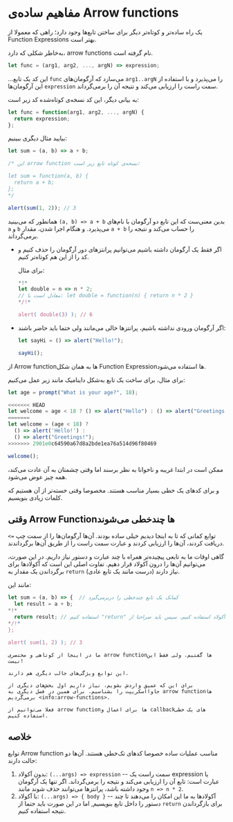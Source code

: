 # مفاهیم ساده‌ی Arrow functions

یک راه ساده‌تر و کوتاه‌تر دیگر برای ساختن تابع‌ها وجود دارد‌؛ راهی که معمولا از Function Expressions بهتر است.

به‌خاطر شکلی که دارد، arrow functions نام گرفته است.

```js
let func = (arg1, arg2, ..., argN) => expression;
```

...این کد یک تابع `func` می‌سازد که آرگومان‌های `arg1..argN` را می‌پذیرد و با استفاده از این آرگومان‌ها `expression` سمت راست را ارزیابی می‌کند و نتیجه آن را برمی‌گرداند.

به بیانی دیگر، این کد نسخه‌ی کوتاه‌شده کد زیر است:

```js
let func = function(arg1, arg2, ..., argN) {
  return expression;
};
```

بیایید مثال دیگری ببینیم:

```js run
let sum = (a, b) => a + b;

/* این arrow function نسخه‌ی کوتاه تابع زیر است:

let sum = function(a, b) {
  return a + b;
};
*/

alert(sum(1, 2)); // 3
```

همانطور که می‌بینید `(a, b) => a + b` بدین معنی‌ست که این تابع دو آرگومان با نام‌های `a` و `b` می‌پذیرد. و هنگام اجرا شدن، مقدار `a + b` را حساب می‌کند و نتیجه را برمی‌گرداند.

- اگر فقط یک آرگومان داشته باشیم می‌توانیم پرانتزهای دور آرگومان را حذف کنیم و کد را از این هم کوتاه‌تر کنیم.

  برای مثال:

  ```js run
  *!*
  let double = n => n * 2;
  // معادل است با: let double = function(n) { return n * 2 }
  */!*

  alert( double(3) ); // 6
  ```

- اگر آرگومان ورودی نداشته باشیم، پرانتزها خالی می‌مانند ولی حتما باید حاضر باشند:

  ```js run
  let sayHi = () => alert("Hello!");

  sayHi();
  ```

از Arrow functionها به همان شکل Function Expressionها استفاده می‌شود.

برای مثال، برای ساخت یک تابع به‌شکل داینامیک مانند زیر عمل می‌کنیم:

```js run
let age = prompt("What is your age?", 18);

<<<<<<< HEAD
let welcome = age < 18 ? () => alert("Hello") : () => alert("Greetings!");
=======
let welcome = (age < 18) ?
  () => alert('Hello!') :
  () => alert("Greetings!");
>>>>>>> 2901e0c64590a67d8a2bde1ea76a514d96f80469

welcome();
```

ممکن است در ابتدا غریبه و ناخوانا به نظر برسند اما وقتی چشمتان به آن عادت می‌کند، همه چیز عوض می‌شود.

و برای کدهای یک خطی بسیار مناسب هستند. مخصوصا وقتی خسته‌تر از آن هستیم که کلمات زیادی بنویسیم.

## وقتی Arrow Functionها چندخطی می‌شوند

توابع کمانی که تا به اینجا دیدیم خیلی ساده بودند. آن‌ها آرگومان‌ها را از سمت چپ `=>` دریافت کردند، آن‌ها را ارزیابی کردند و عبارت سمت راست را از طریق آن‌ها برگرداندند.

گاهی اوقات ما به تابعی پیچیده‌تر همراه با چند عبارت و دستور نیاز داریم. در این صورت، می‌توانیم آن‌ها را درون آکولاد قرار دهیم. تفاوت اصلی این است که آکولادها برای برگرداندن یک مقدار به `return` نیاز دارند (درست مانند یک تابع عادی).

مانند این:

```js run
let sum = (a, b) => {  // کمانک یک تابع چندخظی را دربرمی‌گیرد
  let result = a + b;
*!*
  return result; // استفاده کنیم "return" اگر از آکولاد استفاده کنیم، سپس باید صراحتا از
*/!*
};

alert( sum(1, 2) ); // 3
```

```smart header="باز هم هست"
ما در اینجا از کوتاهی و مختصری arrow functionها گفتیم. ولی فقط این نیست!

این توابع ویژگی‌های جالب دیگری هم دارند.

برای این که عمیق واردش بشویم، نیاز داریم اول بخش‌های دیگری از جاوااسکریپت را بشناسیم. برای همین در فصل دیگری به arrow functionها برمی‌گردیم <info:arrow-functions>.

فعلا می‌توانیم از arrow functionها برای اعمال و callbackهای یک خطی استفاده کنیم.
```

## خلاصه

توابع Arrow function مناسب عملیات ساده خصوصا کدهای تک‌خطی هستند. آن‌ها دو حالت دارند:

1. بدون آکولاد: `(...args) => expression` -- سمت راست یک expression یا عبارت است: تابع آن را ارزیابی می‌کند و نتیجه را برمی‌گرداند. اگر تنها یک آرگومان وجود داشته باشد، پرانتزها می‌توانند حذف شوند مانند `n => n * 2`.
2. با آکولاد: `(...args) => { body }` -- آکولادها به ما این امکان را می‌دهند تا چند دستور را داخل تابع بنویسیم, اما در این صورت باید حتما از `return` برای بازگرداندن نتیجه استفاده کنیم.
